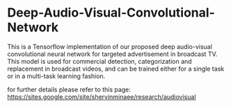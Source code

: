 # Deep-Audio-Visual-Convolutional-Network

This is a Tensorflow implementation of our proposed deep audio-visual convolutional neural network for targeted advertisement in broadcast TV.
This model is used for commercial detection, categorization and replacement in broadcast videos, and can be trained either for a single task or in a multi-task learning fashion.

for further details please refer to this page: https://sites.google.com/site/shervinminaee/research/audiovisual

